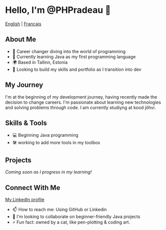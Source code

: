 # Hello, I'm @PHPradeau 👋

[English](#english) | [Français](README-fr.md)

<a name="english"></a>

## About Me
- 🔄 Career changer diving into the world of programming
- 🌱 Currently learning Java as my first programming language
- 🌍 Based in Tallinn, Estonia
- 💼 Looking to build my skills and portfolio as I transition into dev

## My Journey
I'm at the beginning of my development journey, having recently made the decision to change careers. I'm passionate about learning new technologies and solving problems through code.
I am currently studiyng at kood jõhvi.

## Skills & Tools
- 💻 Beginning Java programming
- 🛠️ working to add more tools in my toolbox

## Projects
*Coming soon as I progress in my learning!*

## Connect With Me
[My LinkedIn profile](https://www.linkedin.com/in/paul-henri-pradeau/)
- 📫 How to reach me: Using GitHub or Linkedin
- 💞️ I'm looking to collaborate on beginner-friendly Java projects
- ⚡ Fun fact: owned by a cat, like pen-plotting & coding art. 
